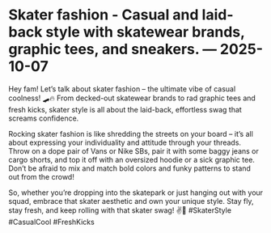 # Skater fashion - Casual and laid-back style with skatewear brands, graphic tees, and sneakers. — 2025-10-07

Hey fam! Let’s talk about skater fashion – the ultimate vibe of casual coolness! 🛹🔥 From decked-out skatewear brands to rad graphic tees and fresh kicks, skater style is all about the laid-back, effortless swag that screams confidence.

Rocking skater fashion is like shredding the streets on your board – it’s all about expressing your individuality and attitude through your threads. Throw on a dope pair of Vans or Nike SBs, pair it with some baggy jeans or cargo shorts, and top it off with an oversized hoodie or a sick graphic tee. Don’t be afraid to mix and match bold colors and funky patterns to stand out from the crowd!

So, whether you’re dropping into the skatepark or just hanging out with your squad, embrace that skater aesthetic and own your unique style. Stay fly, stay fresh, and keep rolling with that skater swag! ✌️🤙 #SkaterStyle #CasualCool #FreshKicks